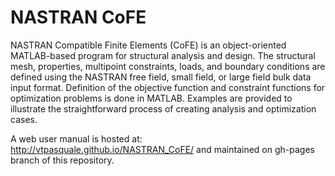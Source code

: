 # NASTRAN CoFE 

NASTRAN Compatible Finite Elements (CoFE) is an object-oriented MATLAB-based program for structural analysis and design. The structural mesh, properties, multipoint constraints, loads, and boundary conditions are defined using the NASTRAN free field, small field, or large field bulk data input format. Definition of the objective function and constraint functions for optimization problems is done in MATLAB. Examples are provided to illustrate the straightforward process of creating analysis and optimization cases.

A web user manual is hosted at:
http://vtpasquale.github.io/NASTRAN_CoFE/
and maintained on gh-pages branch of this repository.

